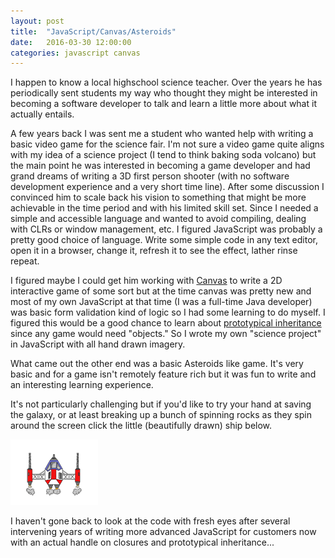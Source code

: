 ```yaml
---
layout: post
title:  "JavaScript/Canvas/Asteroids"
date:   2016-03-30 12:00:00
categories: javascript canvas
---
```


I happen to know a local highschool science teacher.  Over the years he has periodically sent students my way who thought they might be interested in becoming a software developer to talk and learn a little more about what it actually entails.

A few years back I was sent me a student who wanted help with writing a basic video game for the science fair.  I'm not sure a video game quite aligns with my idea of a science project (I tend to think baking soda volcano) but the main point he was interested in becoming a game developer and had grand dreams of writing a 3D first person shooter (with no software development experience and a very short time line).  After some discussion I convinced him to scale back his vision to something that might be more achievable in the time period and with his limited skill set.  Since I needed a simple and accessible language and wanted to avoid compiling, dealing with CLRs or window management, etc. I figured JavaScript was probably a pretty good choice of language.  Write some simple code in any text editor, open it in a browser, change it, refresh it to see the effect, lather rinse repeat.

I figured maybe I could get him working with [Canvas](https://developer.mozilla.org/en-US/docs/Web/API/Canvas_API) to write a 2D interactive game of some sort but at the time canvas was pretty new and most of my own JavaScript at that time (I was a full-time Java developer) was basic form validation kind of logic so I had some learning to do myself.  I figured this would be a good chance to learn about [prototypical inheritance](https://developer.mozilla.org/en-US/docs/Web/JavaScript/Inheritance_and_the_prototype_chain) since any game would need "objects."  So I wrote my own "science project" in JavaScript with all hand drawn imagery.

What came out the other end was a basic Asteroids like game.  It's very basic and for a game isn't remotely feature rich but it was fun to write and an interesting learning experience.

It's not particularly challenging but if you'd like to try your hand at saving the galaxy, or at least breaking up a bunch of spinning rocks as they spin around the screen click the little (beautifully drawn) ship below.

<a href="/asteroids/" target="_blank"><img src="/asteroids/img/spaceship_thrusters.png" /></a>

I haven't gone back to look at the code with fresh eyes after several intervening years of writing more advanced JavaScript for customers now with an actual handle on closures and prototypical inheritance...